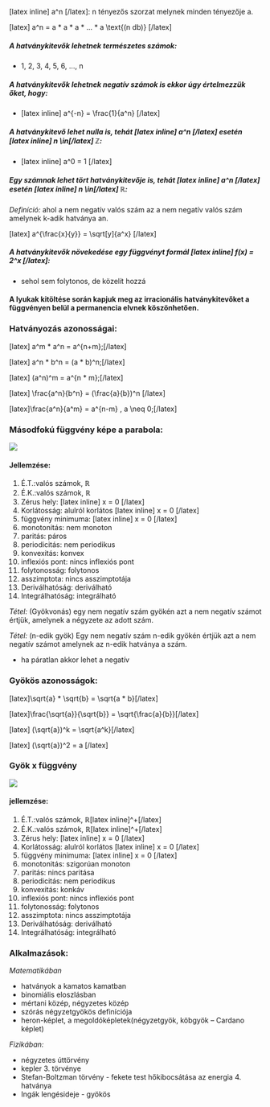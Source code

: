 [latex inline] a^n [/latex]: n tényezős szorzat melynek minden tényezője a.

[latex] a^n = a * a * a * ... * a \text{(n db)} [/latex]

##### A hatványkitevők lehetnek természetes számok:

 - 1, 2, 3, 4, 5, 6, ..., n

##### A hatványkitevők lehetnek negatív számok is ekkor úgy értelmezzük őket, hogy:

 - [latex inline] a^{-n} = \frac{1}{a^n} [/latex]

##### A hatványkitevő lehet nulla is, tehát [latex inline] a^n [/latex] esetén [latex inline] n \in[/latex] ℤ:

 - [latex inline] a^0 = 1 [/latex]

##### Egy számnak lehet tört hatványkitevője is, tehát [latex inline] a^n [/latex] esetén [latex inline] n \in[/latex] ℝ:

*Definíció:* ahol a nem negatív valós szám az a nem negatív valós szám amelynek k-adik hatványa an.

[latex] a^{\frac{x}{y}} = \sqrt[y]{a^x} [/latex]

##### A hatványkitevők növekedése egy függvényt formál [latex inline] f(x) = 2^x [/latex]:

- sehol sem folytonos, de közelít hozzá

#### A lyukak kitöltése során kapjuk meg az irracionális hatványkitevőket a függvényen belül a permanencia elvnek köszönhetően.

### Hatványozás azonosságai:

[latex] a^m * a^n = a^{n+m};[/latex]

[latex] a^n * b^n = (a * b)^n;[/latex]

[latex] \(a^n)^m = a^{n * m};[/latex]

[latex] \frac{a^n}{b^n} = (\frac{a}{b})^n [/latex]

[latex]\frac{a^n}{a^m} = a^{n-m} , a \neq 0;[/latex]

### Másodfokú függvény képe a parabola:

![](http://i.imgur.com/zhjtiQ1.png)

#### Jellemzése:

1. É.T.:valós számok, ℝ
2. É.K.:valós számok, ℝ
3. Zérus hely: [latex inline] x = 0 [/latex]
4. Korlátosság: alulról korlátos [latex inline] x = 0 [/latex]
5. függvény minimuma: [latex inline] x = 0 [/latex]
6. monotonitás: nem monoton
7. paritás: páros
8. periodicitás: nem periodikus
9. konvexitás: konvex
10. inflexiós pont: nincs inflexiós pont
11. folytonosság: folytonos
12. asszimptota: nincs asszimptotája
13. Deriválhatóság: deriválható
14. Integrálhatóság: integrálható

*Tétel:* (Gyökvonás) egy nem negatív szám gyökén azt a nem negatív számot értjük, amelynek a négyzete az adott szám.

*Tétel:* (n-edik gyök) Egy nem negatív szám n-edik gyökén értjük azt a nem negatív számot amelynek az n-edik hatványa a szám.
- ha páratlan akkor lehet a negatív

### Gyökös azonosságok:

[latex]\sqrt{a} * \sqrt{b} = \sqrt{a * b}[/latex]

[latex]\frac{\sqrt{a}}{\sqrt{b}} = \sqrt{\frac{a}{b}}[/latex]

[latex] \(\sqrt{a})^k = \sqrt{a^k}[/latex]

[latex] \(\sqrt{a})^2 = a [/latex]

### Gyök x függvény

![](http://i.imgur.com/oSXVYU1.png)

#### jellemzése:

1. É.T.:valós számok, ℝ[latex inline]^+[/latex]
2. É.K.:valós számok, ℝ[latex inline]^+[/latex]
3. Zérus hely: [latex inline] x = 0 [/latex]
4. Korlátosság: alulról korlátos [latex inline] x = 0 [/latex]
5. függvény minimuma: [latex inline] x = 0 [/latex]
6. monotonitás: szigorúan monoton
7. paritás: nincs paritása
8. periodicitás: nem periodikus
9. konvexitás: konkáv
10. inflexiós pont: nincs inflexiós pont
11. folytonosság: folytonos
12. asszimptota: nincs asszimptotája
13. Deriválhatóság: deriválható
14. Integrálhatóság: integrálható

### Alkalmazások:

*Matematikában*

- hatványok a kamatos kamatban
- binomiális eloszlásban
- mértani közép, négyzetes közép
- szórás négyzetgyökös definíciója
- heron-képlet, a megoldóképletek(négyzetgyök, köbgyök – Cardano képlet)

*Fizikában:*

- négyzetes úttörvény
- kepler 3. törvénye
- Stefan-Boltzman törvény - fekete test hőkibocsátása az energia 4. hatványa
- Ingák lengésideje - gyökös

